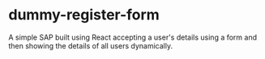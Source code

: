 # dummy-register-form
A simple SAP built using React accepting a user's details using a form and then showing the details of all users dynamically.
